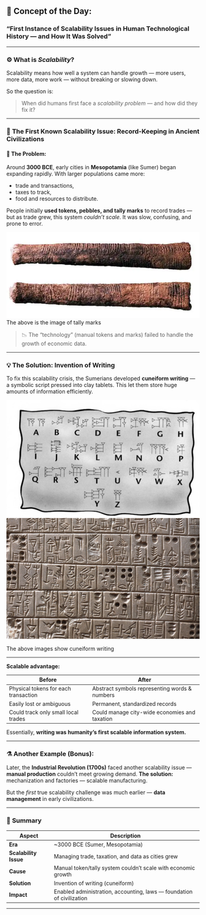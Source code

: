 ## 🧠 **Concept of the Day:**

### “First Instance of Scalability Issues in Human Technological History — and How It Was Solved”

---

### ⚙️ What is *Scalability*?

Scalability means how well a system can handle growth —
more users, more data, more work — without breaking or slowing down.

So the question is:

> When did humans first face a *scalability problem* — and how did they fix it?

---

### 🏺 **The First Known Scalability Issue: Record-Keeping in Ancient Civilizations**

#### 🧩 The Problem:

Around **3000 BCE**, early cities in **Mesopotamia** (like Sumer) began expanding rapidly.
With larger populations came more:

* trade and transactions,
* taxes to track,
* food and resources to distribute.

People initially **used tokens, pebbles, and tally marks** to record trades —
but as trade grew, this system *couldn’t scale*.
It was slow, confusing, and prone to error.

![Tally marks](/images/2025/October-2025/01-10-2025/tally-marks.webp)
The above is the image of tally marks


> 📉 The “technology” (manual tokens and marks) failed to handle the growth of economic data.

---

### 💡 The Solution: **Invention of Writing**

To fix this scalability crisis, the Sumerians developed **cuneiform writing** —
a symbolic script pressed into clay tablets.
This let them store huge amounts of information efficiently.

![cuneiform writing](/images/2025/October-2025/01-10-2025/cuneiform-alphabet0005.webp)
![cuneiform alphabet](/images/2025/October-2025/01-10-2025/cuneiform-writing-original.jpg)

The above images show cuneiform writing

---

**Scalable advantage:**

| Before                               | After                                         |
| ------------------------------------ | --------------------------------------------- |
| Physical tokens for each transaction | Abstract symbols representing words & numbers |
| Easily lost or ambiguous             | Permanent, standardized records               |
| Could track only small local trades  | Could manage city-wide economies and taxation |

Essentially, **writing was humanity’s first scalable information system.**

---

### ⚗️ Another Example (Bonus):

Later, the **Industrial Revolution (1700s)** faced another scalability issue —
**manual production** couldn’t meet growing demand.
**The solution:** mechanization and factories — scalable manufacturing.

But the *first* true scalability challenge was much earlier — **data management** in early civilizations.

---

### 🧩 **Summary**

| Aspect                | Description                                                           |
| --------------------- | --------------------------------------------------------------------- |
| **Era**               | ~3000 BCE (Sumer, Mesopotamia)                                        |
| **Scalability Issue** | Managing trade, taxation, and data as cities grew                     |
| **Cause**             | Manual token/tally system couldn’t scale with economic growth         |
| **Solution**          | Invention of writing (cuneiform)                                      |
| **Impact**            | Enabled administration, accounting, laws — foundation of civilization |

---

